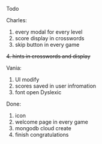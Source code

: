 Todo

Charles:

1. every modal for every level
2. score display in crosswords
3. skip button in every game

~~4. hints in crosswords and display~~

Vania:

1. UI modify
2. scores saved in user infromation
3. font open Dyslexic



Done:
1. icon
2. welcome page in every game
3. mongodb cloud create
4. finish congratulations
